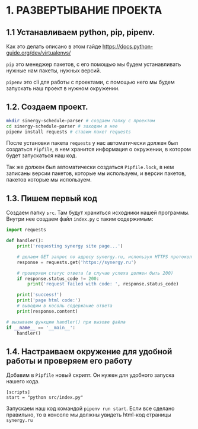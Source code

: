 # 1. РАЗВЕРТЫВАНИЕ ПРОЕКТА

## 1.1 Устанавливаем python, pip, pipenv.

Как это делать описано в этом гайде https://docs.python-guide.org/dev/virtualenvs/

`pip` это менеджер пакетов, с его помощью мы будем устанавливать нужные нам пакеты, нужных версий.

`pipenv` это cli для работы с проектами, с помощью него мы будем запускать наш проект в нужном окружении.

## 1.2. Создаем проект.

```bash
mkdir sinergy-schedule-parser # создаем папку с проектом
cd sinergy-schedule-parser # заходим в нее
pipenv install requests # ставим пакет requests
```

После установки пакета `requests` у нас автоматически должен был создаться `Pipfile`, в нем хранится информация о окружении, в котором будет запускаться наш код.

Так же должен был автоматически создаться `Pipfile.lock`, в нем записаны версии пакетов, которые мы используем, и версии пакетов, пакетов которые мы используем.

## 1.3. Пишем первый код

Создаем папку `src`. Там будут храниться исходники нашей программы.
Внутри нее создаем файл `index.py` с таким содержимым:

```python
import requests

def handler():
    print('requesting synergy site page...')

    # делаем GET запрос по адресу synergy.ru, используя HTTPS протокол
    response = requests.get('https://synergy.ru')

    # проверяем статус ответа (в случае успеха должен быть 200)
    if response.status_code != 200:
        print('request failed with code: ', response.status_code)

    print('success!')
    print('page html code:')
    # выводим в косоль содержание ответа
    print(response.content)

# вызываем функцию handler() при вызове файла
if __name__ == '__main__':
    handler()
```

## 1.4. Настраиваем окружение для удобной работы и проверяем его работу

Добавим в `Pipfile` новый скрипт. Он нужен для удобного запуска нашего кода.

```Pipfile
[scripts]
start = "python src/index.py"
```

Запускаем наш код командой `pipenv run start`.
Если все сделано правильно, то в консоле мы должны увидеть html-код страницы `synergy.ru`
